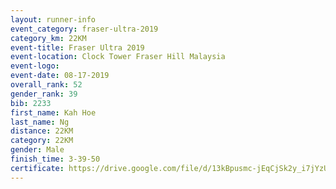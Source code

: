 ```yaml
---
layout: runner-info 
event_category: fraser-ultra-2019 
category_km: 22KM 
event-title: Fraser Ultra 2019 
event-location: Clock Tower Fraser Hill Malaysia 
event-logo: 
event-date: 08-17-2019 
overall_rank: 52
gender_rank: 39
bib: 2233
first_name: Kah Hoe
last_name: Ng
distance: 22KM
category: 22KM
gender: Male
finish_time: 3-39-50
certificate: https://drive.google.com/file/d/13kBpusmc-jEqCjSk2y_i7jYzUifoFHix/view?usp=sharing
---
```

